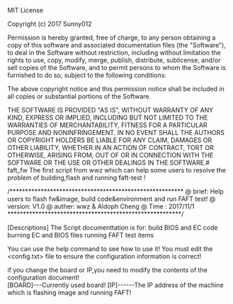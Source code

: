 MIT License

Copyright (c) 2017 Sunny012

Permission is hereby granted, free of charge, to any person obtaining a copy
of this software and associated documentation files (the "Software"), to deal
in the Software without restriction, including without limitation the rights
to use, copy, modify, merge, publish, distribute, sublicense, and/or sell
copies of the Software, and to permit persons to whom the Software is
furnished to do so, subject to the following conditions:

The above copyright notice and this permission notice shall be included in all
copies or substantial portions of the Software.

THE SOFTWARE IS PROVIDED "AS IS", WITHOUT WARRANTY OF ANY KIND, EXPRESS OR
IMPLIED, INCLUDING BUT NOT LIMITED TO THE WARRANTIES OF MERCHANTABILITY,
FITNESS FOR A PARTICULAR PURPOSE AND NONINFRINGEMENT. IN NO EVENT SHALL THE
AUTHORS OR COPYRIGHT HOLDERS BE LIABLE FOR ANY CLAIM, DAMAGES OR OTHER
LIABILITY, WHETHER IN AN ACTION OF CONTRACT, TORT OR OTHERWISE, ARISING FROM,
OUT OF OR IN CONNECTION WITH THE SOFTWARE OR THE USE OR OTHER DEALINGS IN THE
SOFTWARE.# faft_fw
The first script from wwz which can help some users to resolve the problem of  building,flash and running faft-test !


/********************************************************
@ brief:   Help users to flash fw&image, build code&environment and run FAFT test! 
@ version: V1.0
@ auther:  wwz & Aldoph Cheng
@ Time  :  2017/11/1
********************************************************/

[Descriptions]
The Script documenttation is for:
	build BIOS and EC code
	burning EC and BIOS files
	running FAFT test items

You can use the help command to see how to use it!
You must edit the <config.txt> file to ensure the configuration information is correct!

if you change the board or IP,you need to modify the contents of the configuration document!	
	[BOARD]---Currently used board!
	[IP]------The IP address of the machine which is flashing image and running FAFT!


	
		 



